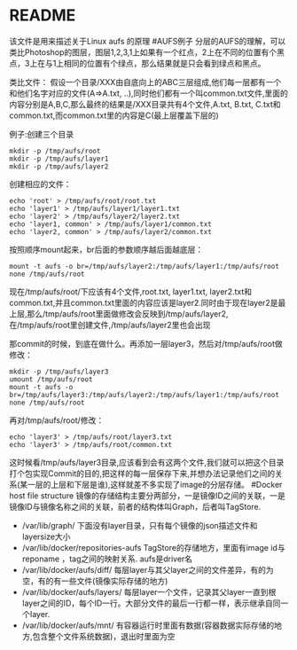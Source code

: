 README
===========================
该文件是用来描述关于Linux aufs 的原理
#AUFS例子
分层的AUFS的理解，可以类比Photoshop的图层，图层1,2,3,1上如果有一个红点，2上在不同的位置有个黑点，3上在与1上相同的位置有个绿点，那么结果就是只会看到绿点和黑点。

类比文件：
假设一个目录/XXX由自底向上的ABC三层组成,他们每一层都有一个和他们名字对应的文件(A=>A.txt, ..),同时他们都有一个叫common.txt文件,里面的内容分别是A,B,C,那么最终的结果是/XXX目录共有4个文件,A.txt, B.txt, C.txt和common.txt,而common.txt里的内容是C(最上层覆盖下层的)

例子:创建三个目录
```
mkdir -p /tmp/aufs/root
mkdir -p /tmp/aufs/layer1
mkdir -p /tmp/aufs/layer2
```
创建相应的文件：
```
echo 'root' > /tmp/aufs/root/root.txt
echo 'layer1' > /tmp/aufs/layer1/layer1.txt
echo 'layer2' > /tmp/aufs/layer2/layer2.txt
echo 'layer1, common' > /tmp/aufs/layer1/common.txt
echo 'layer2, common' > /tmp/aufs/layer2/common.txt
```
按照顺序mount起来，br后面的参数顺序越后面越底层：
```
mount -t aufs -o br=/tmp/aufs/layer2:/tmp/aufs/layer1:/tmp/aufs/root none /tmp/aufs/root
```

现在/tmp/aufs/root/下应该有4个文件,root.txt, layer1.txt, layer2.txt和common.txt,并且common.txt里面的内容应该是layer2.同时由于现在layer2是最上层,那么/tmp/aufs/root里面做修改会反映到/tmp/aufs/layer2,在/tmp/aufs/root里创建文件,/tmp/aufs/layer2里也会出现

那commit的时候，到底在做什么。再添加一层layer3，然后对/tmp/aufs/root做修改：
```
mkdir -p /tmp/aufs/layer3
umount /tmp/aufs/root
mount -t aufs -o br=/tmp/aufs/layer3:/tmp/aufs/layer2:/tmp/aufs/layer1:/tmp/aufs/root none /tmp/aufs/root
```
再对/tmp/aufs/root/修改：
```
echo 'layer3' > /tmp/aufs/root/layer3.txt
echo 'layer3' > /tmp/aufs/root/common.txt
```
这时候看/tmp/aufs/layer3目录,应该看到会有这两个文件,我们就可以把这个目录打个包实现Commit的目的,把这样的每一层保存下来,并想办法记录他们之间的关系(某一层的上层和下层是谁),这样就差不多实现了image的分层存储。
#Docker host file structure
镜像的存储结构主要分两部分，一是镜像ID之间的关联，一是镜像ID与镜像名称之间的关联，前者的结构体叫Graph，后者叫TagStore.
- /var/lib/graph/<image id> 下面没有layer目录，只有每个镜像的json描述文件和layersize大小
- /var/lib/docker/repositories-aufs TagStore的存储地方，里面有image id与reponame ，tag之间的映射关系. aufs是driver名
- /var/lib/docker/aufs/diff/<image id or container id> 每层layer与其父layer之间的文件差异，有的为空，有的有一些文件(镜像实际存储的地方)
- /var/lib/docker/aufs/layers/<image id or container id> 每层layer一个文件，记录其父layer一直到根layer之间的ID，每个ID一行。大部分文件的最后一行都一样，表示继承自同一个layer.
- /var/lib/docker/aufs/mnt/<image id or container id> 有容器运行时里面有数据(容器数据实际存储的地方,包含整个文件系统数据)，退出时里面为空
